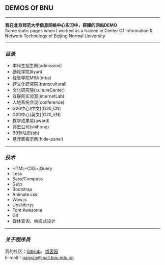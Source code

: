 ## DEMOS Of BNU

---

**我在北京师范大学信息网络中心实习中，搭建的网站DEMO**    
Some static pages when I worked as a trainee in Center Of Information & Network Technology of Beijing Normal University

---

### ***目录***  
- 本科生招生网(admission)  
- 励耘学院(liyun)  
- 经管学院MBA(mba)
- 跨文化研究院(transcultural)
- 文化研究院(cultureCenter)
- 互联网实验室(internetLab)
- 人地系统会议(conference)
- G20中心(中文)(G20_CN)
- G20中心(英文)(G20_EN)
- 教学成果奖(award)
- 师宏公司(shihong)
- BB登陆页(bb)
- 悬浮面板示例(hide-panel)  

---

### ***技术***  
- HTML+CSS+jQuery  
- Less
- Sass/Compass
- Gulp
- Bootstrap  
- Animate.css  
- Wow.js  
- Unslider.js
- Font Awesome  
- Git  
- 媒体查询、响应式设计  

---

### ***关于程序员***    
我的社区：[GitHub](https://github.com/gymmer)、[博客园](http://www.cnblogs.com/gymmer/)  
E-mail：gaoyan@mail.bnu.edu.cn 

